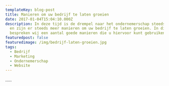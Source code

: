 ```yaml
---
templateKey: blog-post
title: Manieren om uw bedrijf te laten groeien
date: 2017-01-04T15:04:10.000Z
description: In deze tijd is de drempel naar het ondernemerschap steeds lager,
  en zijn er steeds meer manieren om uw bedrijf te laten groeien. In dit artikel
  bespreken wij een aantal goede manieren die u hiervoor kunt gebruiken.
featuredpost: false
featuredimage: /img/bedrijf-laten-groeien.jpg
tags:
  - Bedrijf
  - Marketing
  - Ondernemerschap
  - Website
---
```

.....